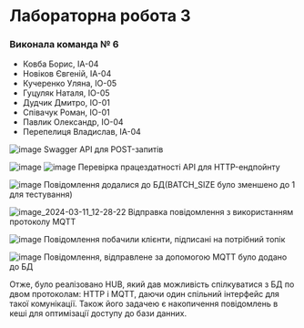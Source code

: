 # **Лабораторна робота 3**

### Виконала команда № 6
- Ковба Борис, ІА-04
- Новіков Євгеній, ІА-04
- Кучеренко Уляна, ІО-05
- Гуцуляк Наталя, ІО-05
- Дудчик Дмитро, ІО-01
- Співачук Роман, ІО-01
- Павлик Олександр, ІО-04
- Перепелиця Владислав, ІА-04

![image](https://github.com/Bulbazavrenok/Techn_IoT/assets/78951357/0e1c9635-244d-4867-a42e-444796baa220)
Swagger API для POST-запитів

![image](https://github.com/Bulbazavrenok/Techn_IoT/assets/78951357/13b0fbee-7313-4456-b2d1-bddda7ebb21e)
![image](https://github.com/Bulbazavrenok/Techn_IoT/assets/78951357/391bca63-7696-4dfa-9967-09d1f9624c2c)
Перевірка працездатності API для HTTP-ендпойнту

![image](https://github.com/Bulbazavrenok/Techn_IoT/assets/78951357/64a6a760-3376-49b4-a1d4-9400407c9a4a)
Повідомлення додалися до БД(BATCH_SIZE було зменшено до 1 для тестування)

![image_2024-03-11_12-28-22](https://github.com/Bulbazavrenok/Techn_IoT/assets/78951357/3a477f43-8465-41a8-97ef-4c38e4f6cb01)
Відправка повідомлення з використанням протоколу MQTT

![image](https://github.com/Bulbazavrenok/Techn_IoT/assets/78951357/7b20964b-01bb-4187-8d26-9b6222669a7f)
Повідомлення побачили клієнти, підписані на потрібний топік

![image](https://github.com/Bulbazavrenok/Techn_IoT/assets/78951357/ae2fc1d7-44a4-4cd5-bfb0-7828611330e1)
Повідомлення, відправлене за допомогою MQTT було додано до БД

Отже, було реалізовано HUB, який дав можливість спілкуватися з БД по двом протоколам: HTTP і MQTT, даючи один спільний інтерфейс для такої комунікації. 
Також його задачею є накопичення повідомлень в кеші для оптимізації доступу до бази данних.
